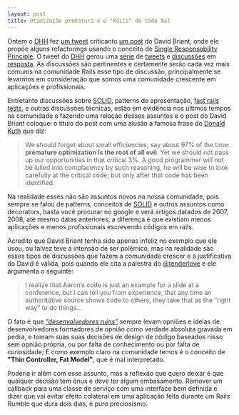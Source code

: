 ```yaml
---
layout: post
title: Otimização prematura é o "Rails" de todo mal
---
```


Ontem o [DHH][dhh] fez [um tweet][1] criticanto [um post][2] do David Briant, onde ele propõe alguns refactorings usando o conceito de [Single Responsability Principle][srp]. O tweet do [DHH][dhh] gerou uma [série][3] de [tweets][4] e [discussões][6] em [resposta][5]. As discussões são pertinentes e certamente  serão cada vez mais comums na comunidade Rails esse tipo de discussão, principalmente se levarmos em consideração que somos uma comunidade crescente em aplicações e profissionais.

Entretanto discussões sobre [SOLID][solid], patterns de apresentação, [fast rails tests][7], e outras discussões técnicas, estão em evidência nos últimos tempos na comunidade e fazendo uma relação desses assuntos e o post do David Briant coloquei o título do post com uma alusão a famosa frase do [Donald Kuth][dk] que diz:

<blockquote>
  We should forget about small efficiencies, say about 97% of the time: <b>premature optimization is the root of all evil</b>. Yet we should not pass up our opportunities in that critical 3%. A good programmer will not be lulled into complacency by such reasoning, he will be wise to look carefully at the critical code; but only after that code has been identified.</blockquote>

Na realidade esses não são assuntos novos na nossa comunidade, pois sempre se falou de patterns, conceitos de [SOLID][solid] e outros assuntos como decorators, basta você procurar no google e verá artigos datados de 2007, 2008, até mesmo datas anteriores, a diferença é que existiam menos aplicações e menos profissionais escrevendo códigos em rails.

Acredito que David Briant tenha sido apenas infeliz no exemplo que ele usou, ou talvez teve a intensão de ser polêmico, mas na realidade são esses tipos de discussões que fazem a comunidade crescer e a justificativa do David é válida, pois quando ele cita a palestra do [@tenderlove][tl] e ele argumenta o seguinte:

<blockquote>
  I realize that Aaron’s code is just an example for a slide at a conference, but I can tell you from experience, that any time an authoritative source shows code to others, they take that as the “right way” to do things...
</blockquote>

O fato é que *["desenvolvedores ruins"][6]* sempre levam opniões e ideias de desenvolvedores formadores de opnião como verdade absoluta gravada em pedra, e tomam suas suas decisões de design de código baseados nisso sem opnião própria, ou por falta de conhecimento ou por falta de curiosidade; E como exemplo claro na comunidade temos é o conceito de **"Thin Controller, Fat Model"**, que é mal interpretado.

Poderia ir além com esse assunto, mas a reflexão que quero deixar é que qualquer decisão tem ônus e deve ter algum embasamento. Remover um callback para uma classe de serviço com uma interface bem definida e dizer que vai evitar efeito colateral em uma aplicação feita durante um Rails Rumble que dura dois dias, é puro preciosismo.


[dhh]: https://twitter.com/dhh
[tl]: https://twitter.com/tenderlove
[dk]: http://en.wikipedia.org/wiki/Donald_Knuth
[srp]: http://en.wikipedia.org/wiki/Single_responsibility_principle
[solid]: http://en.wikipedia.org/wiki/SOLID

[1]: https://twitter.com/dhh/status/272446834595729409
[2]: http://www.naildrivin5.com/blog/2012/06/10/single-responsibility-principle-and-rails.html
[3]: https://twitter.com/rafaelfranca/status/272447970241286144
[4]: https://twitter.com/dhh/status/272456084369858560
[5]: https://twitter.com/dhh/status/272450403201867776
[6]: https://twitter.com/dhh/status/272460237997473793
[7]: http://www.youtube.com/watch?v=bNn6M2vqxHE
